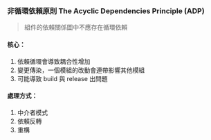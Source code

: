 ###  非循環依賴原則 The Acyclic Dependencies Principle (ADP)

> 組件的依賴關係圖中不應存在循環依賴

#### 核心：
1. 依賴循環會導致耦合性增加
2. 變更傳染，一個模組的改動會連帶影響其他模組
3. 可能導致 build 與 release 出問題

#### 處理方式：
1. 中介者模式
2. 依賴反轉
3. 重構
